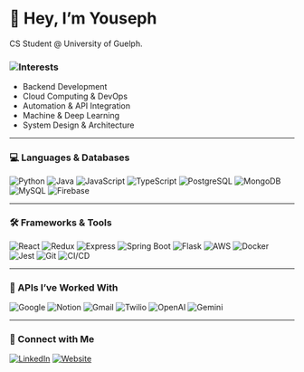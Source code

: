 # 👋 Hey, I’m Youseph

CS Student @ University of Guelph. 

### ![Interests](https://img.shields.io/badge/Interests-Backend%20%7C%20AI%20%7C%20Cloud-0A0A0A?style=for-the-badge&logo=opsgenie&logoColor=white)

- Backend Development  
- Cloud Computing & DevOps  
- Automation & API Integration  
- Machine & Deep Learning  
- System Design & Architecture  


---

### 💻 Languages & Databases

![Python](https://img.shields.io/badge/Python-3776AB?style=for-the-badge&logo=python&logoColor=white)
![Java](https://img.shields.io/badge/Java-ED8B00?style=for-the-badge&logo=java&logoColor=white)
![JavaScript](https://img.shields.io/badge/JavaScript-F7DF1E?style=for-the-badge&logo=javascript&logoColor=black)
![TypeScript](https://img.shields.io/badge/TypeScript-007ACC?style=for-the-badge&logo=typescript&logoColor=white)
![PostgreSQL](https://img.shields.io/badge/PostgreSQL-4169E1?style=for-the-badge&logo=postgresql&logoColor=white)
![MongoDB](https://img.shields.io/badge/MongoDB-47A248?style=for-the-badge&logo=mongodb&logoColor=white)
![MySQL](https://img.shields.io/badge/MySQL-005C84?style=for-the-badge&logo=mysql&logoColor=white)
![Firebase](https://img.shields.io/badge/Firebase-FFCA28?style=for-the-badge&logo=firebase&logoColor=black)

---

### 🛠 Frameworks & Tools

![React](https://img.shields.io/badge/React-61DAFB?style=for-the-badge&logo=react&logoColor=black)
![Redux](https://img.shields.io/badge/Redux-764ABC?style=for-the-badge&logo=redux&logoColor=white)
![Express](https://img.shields.io/badge/Express-000000?style=for-the-badge&logo=express&logoColor=white)
![Spring Boot](https://img.shields.io/badge/Spring%20Boot-6DB33F?style=for-the-badge&logo=springboot&logoColor=white)
![Flask](https://img.shields.io/badge/Flask-000000?style=for-the-badge&logo=flask&logoColor=white)
![AWS](https://img.shields.io/badge/AWS-232F3E?style=for-the-badge&logo=amazonaws&logoColor=white)
![Docker](https://img.shields.io/badge/Docker-2496ED?style=for-the-badge&logo=docker&logoColor=white)
![Jest](https://img.shields.io/badge/Jest-C21325?style=for-the-badge&logo=jest&logoColor=white)
![Git](https://img.shields.io/badge/Git-F05032?style=for-the-badge&logo=git&logoColor=white)
![CI/CD](https://img.shields.io/badge/CI%2FCD-0A0A0A?style=for-the-badge&logo=githubactions&logoColor=white)

---

### 🔌 APIs I’ve Worked With

![Google](https://img.shields.io/badge/Google_API-4285F4?style=for-the-badge&logo=google&logoColor=white)
![Notion](https://img.shields.io/badge/Notion_API-000000?style=for-the-badge&logo=notion&logoColor=white)
![Gmail](https://img.shields.io/badge/Gmail_API-EA4335?style=for-the-badge&logo=gmail&logoColor=white)
![Twilio](https://img.shields.io/badge/Twilio-F22F46?style=for-the-badge&logo=twilio&logoColor=white)
![OpenAI](https://img.shields.io/badge/OpenAI-412991?style=for-the-badge&logo=openai&logoColor=white)
![Gemini](https://img.shields.io/badge/Gemini_API-4285F4?style=for-the-badge&logo=google&logoColor=white)

---

### 🔗 Connect with Me

[![LinkedIn](https://img.shields.io/badge/LinkedIn-Connect-0A66C2?style=for-the-badge&logo=linkedin&logoColor=white)](https://www.linkedin.com/in/youseph-el-khouly-49a285219/)
[![Website](https://img.shields.io/badge/Portfolio-Visit-333333?style=for-the-badge&logo=google-chrome&logoColor=white)](https://yousephspw.vercel.app/)
